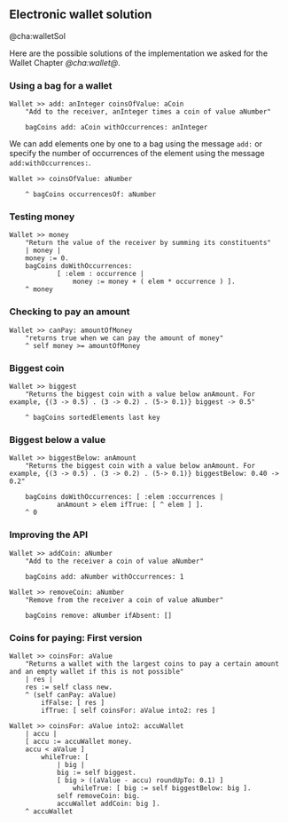 ## Electronic wallet solution
@cha:walletSol

Here are the possible solutions of the implementation we asked for the Wallet Chapter *@cha:wallet@*. 

### Using a bag for a wallet

```
Wallet >> add: anInteger coinsOfValue: aCoin
	"Add to the receiver, anInteger times a coin of value aNumber"

	bagCoins add: aCoin withOccurrences: anInteger 
```


We can add elements one by one to a bag using the message `add:` or specify the number of occurrences of the element using the message `add:withOccurrences:`. 

```
Wallet >> coinsOfValue: aNumber

	^ bagCoins occurrencesOf: aNumber
```


### Testing money


```
Wallet >> money
	"Return the value of the receiver by summing its constituents"
	| money |
	money := 0.
	bagCoins doWithOccurrences:
			[ :elem : occurrence | 
				money := money + ( elem * occurrence ) ].
	^ money
```


### Checking to pay an amount

```
Wallet >> canPay: amountOfMoney
	"returns true when we can pay the amount of money"
	^ self money >= amountOfMoney
```


### Biggest coin


```
Wallet >> biggest
	"Returns the biggest coin with a value below anAmount. For example, {(3 -> 0.5) . (3 -> 0.2) . (5-> 0.1)} biggest -> 0.5"

	^ bagCoins sortedElements last key
```



### Biggest below a value

```
Wallet >> biggestBelow: anAmount
	"Returns the biggest coin with a value below anAmount. For example, {(3 -> 0.5) . (3 -> 0.2) . (5-> 0.1)} biggestBelow: 0.40 -> 0.2"
	
	bagCoins doWithOccurrences: [ :elem :occurrences |
			anAmount > elem ifTrue: [ ^ elem ] ].
	^ 0
```


### Improving the API


```
Wallet >> addCoin: aNumber
	"Add to the receiver a coin of value aNumber"
	
	bagCoins add: aNumber withOccurrences: 1 
```



```
Wallet >> removeCoin: aNumber
	"Remove from the receiver a coin of value aNumber"
	
	bagCoins remove: aNumber ifAbsent: [] 
```


### Coins for paying: First version


```
Wallet >> coinsFor: aValue
	"Returns a wallet with the largest coins to pay a certain amount and an empty wallet if this is not possible"
	| res |
	res := self class new.
	^ (self canPay: aValue)
		ifFalse: [ res ]
		ifTrue: [ self coinsFor: aValue into2: res ] 
```


```
Wallet >> coinsFor: aValue into2: accuWallet
	| accu |
	[ accu := accuWallet money.
	accu < aValue ]
		whileTrue: [
			| big |
			big := self biggest.
			[ big > ((aValue - accu) roundUpTo: 0.1) ] 
				whileTrue: [ big := self biggestBelow: big ].
			self removeCoin: big.
			accuWallet addCoin: big ].
	^ accuWallet 
```

